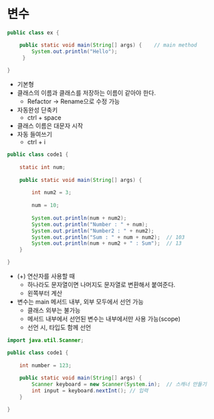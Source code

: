 # 변수

```java
public class ex {

	public static void main(String[] args) {	// main method
		System.out.println("Hello");	
	 }
    
}
```

* 기본형
* 클래스의 이름과 클래스를 저장하는 이름이 같아야 한다.
  * Refactor -> Rename으로 수정 가능
* 자동완성 단축키
  * ctrl + space
* 클래스 이름은 대문자 시작
* 자동 들여쓰기
  * ctrl + i

```java
public class code1 {
	
	static int num;
	
	public static void main(String[] args) {
		
		int num2 = 3;
		
		num = 10;
        
		System.out.println(num + num2);
		System.out.println("Number : " + num);
		System.out.println("Number2 : " + num2);
		System.out.println("Sum : " + num + num2);	// 103
        System.out.println(num + num2 + " : Sum");	// 13
	}

}
```

* (+) 연산자를 사용할 때
  * 하나라도 문자열이면 나머지도 문자열로 변환해서 붙여준다.
  * 왼쪽부터 계산
* 변수는 main 메서드 내부, 외부 모두에서 선언 가능
  * 클래스 외부는 불가능
  * 메서드 내부에서 선언된 변수는 내부에서만 사용 가능(scope)
  * 선언 시, 타입도 함께 선언

```java
import java.util.Scanner;

public class code1 {
	
	int number = 123;
	
	public static void main(String[] args) {
		Scanner keyboard = new Scanner(System.in);	// 스캐너 만들기
        int input = keyboard.nextInt();	// 입력
	}

}
```



